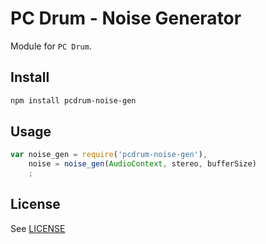 # PC Drum - Noise Generator

Module for `PC Drum`.

## Install

```bash
npm install pcdrum-noise-gen
```

## Usage

```js
var noise_gen = require('pcdrum-noise-gen'),
    noise = noise_gen(AudioContext, stereo, bufferSize)
    ;
```

## License

See [LICENSE](LICENSE)
